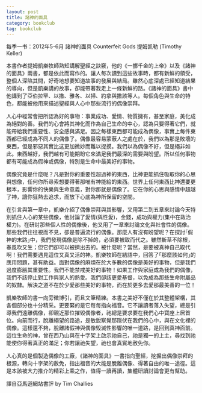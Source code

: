 ```yaml
---
layout: post
title: 諸神的面具 
category: bookclub
tag: bookclub
---
```


每季一书：2012年5-6月
諸神的面具
Counterfeit Gods 
提姆凯勒 (Timothy Keller)

本書作者提姆凱樂牧師熟知講解聖經之訣竅，他的《一擲千金的上帝》以及《諸神的面具》兩書，都是依此而寫作的。讓人每次讀到這些故事時，都有新鮮的領受，整個人深陷其間，好奇地想要知道故事的發展與結局。雖然心底深處已經知道結果的導向，但是凱樂講的故事，卻能帶著我走上一條新鮮的路。《諸神的面具》書中他講到了亞伯拉罕、以撒、雅各、以掃、約拿與撒該等人。每個角色與生命的特色，都能被他用來描述聖經與人心中那些流行的偶像崇拜。 

人心中經常會把所認為好的事物：事業成功、愛情、物質擁有，甚至家庭，美化成為絕對的善。我們的心會將其神化而作為自己生命的中心，認為只要得著它們，就能帶給我們重要性、安全感與滿足。因之每樣東西都可能成為偶像，事實上每件東西都已經成為不同人的偶像了。偶像最容易蒙蔽人之處在於，我們以為那是敗壞的東西，但是邪惡其實比这更加微妙而難以捉摸。我們以為偶像不好，但是絕非如此。東西越好，我們越有可能期盼它來滿足我們最深的需要與盼望。所以任何事物都有可能成為假神或偶像，特別是生命中最美好的事物。 

偶像究竟是什麼呢？凡是對你的重要性超過神的東西，比神更能抓住吸取你的心思與想像，任何你所尋索想要得著那唯有神能給的東西。世界上任何東西比神還要更根本，影響你的快樂與生命意義，對你那就是偶像了。它在你的心思與感情中超越了神，讓你狂熱去追求，而放下心底為神所保留的空間。 

在引言與第一章中，凱樂介紹了偶像崇拜與其影響，又用第二到五章來討論今天特別抓住人心的某些偶像，他討論了愛情(與性愛)，金錢，成功與權力(集中在政治權力)。在研討那些個人性的偶像後，他又用了一章來討論文化與社會性的偶像。那些我們往往視而不見，卻是普遍流行的偶像。那麼人有沒有盼望呢？在探討｢假神的末路｣中，我們發現偶像是除不掉的，必須要被取而代之。雖然斬草不除根，春風吹又生；但它們卻可以被擠出去的。被什麼呢？當然，是要被真神自己取代啊！我們需要遇見這位又真又活的神。凱樂牧師在結語中，回答了｢那麼該如何｣的應用問題，甚有助益。面對偶像的麻煩在於大多數的偶像是美好的事物，但是我們過度膨脹其重要性。我們不能禁戒美好的事物！如果工作與家庭成為我們的偶像，我們不該停止對工作與家人的熱愛。我們卻該更愛基督，以免成為那些生命附屬品的奴隸。解決之道不在於少愛那些美好的事物，而在於更多去愛那最美善的一位！ 

凱樂牧師的書一向旁徵博引，而且文筆精練。本書之美好不僅在於其整體架構，其各個部分也十分精采。更要緊的是它每每指向福音。它不讓讀者落入失望，總是引導我們遠離偶像，卻親近那位摧毀偶像者，祂總是要求要在我們心中寶座上居首位。向前而行，脫離絕望的路途，是敏銳察覺那隱伏在我們的心中，與在文化裡的偶像。這樣還不夠，脫離諸假神與偶像毀滅性影響的唯一道路，是回到真神面前。這位生命的神，曾在西乃山與在十字架上啟示祂自己，祂是獨一的上主，尋找到祂能使你得著真正的滿足；你若讓祂失望，祂也會真實地赦免你。 

人心真的是個製造偶像的工廠，《諸神的面具》一書指向聖經，挖掘出偶像崇拜的根源，轉向十字架的赦免，指出福音的大能是脫離偶像、得著自由的唯一途徑。這是本該被大力推介的精彩上乘之作，值得一讀再讀，集體研讀討論會更有幫助。 

譯自亞馬遜網站書評 by Tim Challies 

